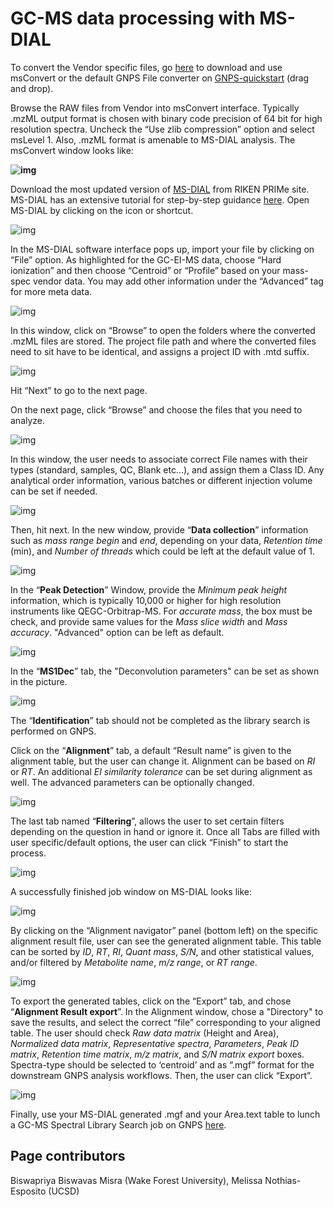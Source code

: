 # GC-MS data processing with MS-DIAL

To convert the Vendor specific files, go [here](http://proteowizard.sourceforge.net/download.html) to download and use msConvert or the default GNPS File converter on [GNPS-quickstart](https://gnps-quickstart.ucsd.edu/conversion) (drag and drop).  

Browse the RAW files from Vendor into msConvert interface. Typically .mzML output format is chosen with binary code precision of 64 bit for high resolution spectra. Uncheck the “Use zlib compression” option and select msLevel 1. Also, .mzML format is amenable to MS-DIAL analysis. The msConvert window looks like:  

**![img](img/GC-MS_documentation/Fig_20.png)**

Download the most updated version of [MS-DIAL](https://www.ncbi.nlm.nih.gov/pmc/articles/PMC4449330/) from RIKEN PRIMe site. MS-DIAL has an extensive tutorial  for step-by-step guidance [here](https://mtbinfo-team.github.io/mtbinfo.github.io/MS-DIAL/tutorial.html). Open MS-DIAL by clicking on the icon or shortcut.  

![img](img/GC-MS_documentation/Fig_22.png)

In the MS-DIAL software interface pops up, import your file by clicking on “File” option. As highlighted for the GC-EI-MS data, choose “Hard ionization” and then choose “Centroid” or “Profile” based on your mass-spec vendor data. You may add other information under the “Advanced” tag for more meta data.  

![img](img/GC-MS_documentation/Fig_24.png)

In this window, click on “Browse” to open the folders where the converted .mzML files are stored. The project file path and where the converted files need to sit have to be identical, and assigns a project ID with .mtd suffix.

![img](img/GC-MS_documentation/Fig_25.png)

Hit “Next” to go to the next page.

On the next page, click “Browse” and choose the files that you need to analyze.

![img](img/GC-MS_documentation/Fig_28.png)

In this window, the user needs to associate correct File names with their types (standard, samples, QC, Blank etc...), and assign them a Class ID. Any analytical order information, various batches or different injection volume can be set if needed.  

![img](img/GC-MS_documentation/Fig_29.png)

Then, hit next. In the new window, provide “**Data collection**” information such as *mass range begin* and *end*, depending on your data, *Retention time* (min), and *Number of threads* which could be left at the default value of 1.

![img](img/GC-MS_documentation/Fig_30.png)

In the “**Peak Detection**” Window, provide the *Minimum peak height* information, which is typically 10,000 or higher for high resolution instruments like QEGC-Orbitrap-MS. For *accurate mass*, the box must be check, and provide same values for the *Mass slice width* and *Mass accuracy*. "Advanced" option can be left as default.

![img](img/GC-MS_documentation/Fig_31.png)

In the “**MS1Dec**” tab, the "Deconvolution parameters" can be set as shown in the picture. 

![img](img/GC-MS_documentation/Fig_32.png)

The “**Identification**” tab should not be completed as the library search is performed on GNPS. 

Click on the “**Alignment**” tab, a default “Result name” is given to the alignment table, but the user can change it. Alignment can be based on *RI* or *RT*. An additional *EI similarity tolerance* can be set during alignment as well. The advanced parameters can be optionally changed.

![img](img/GC-MS_documentation/Fig_38.png)

The last tab named “**Filtering**”, allows the user to set certain filters depending on the question in hand or ignore it. Once all Tabs are filled with user specific/default options, the user can click “Finish” to start the process. 

![img](img/GC-MS_documentation/Fig_39.png)

A successfully finished job window on MS-DIAL looks like:  

![img](img/GC-MS_documentation/Fig_41.png)

By clicking on the “Alignment navigator” panel (bottom left) on the specific alignment result file, user can see the generated alignment table. This table can be sorted by *ID*, *RT*, *RI*, *Quant mass*, *S/N*, and other statistical values, and/or filtered by *Metabolite name*, *m/z range*, or *RT range*. 

![img](img/GC-MS_documentation/Fig_42.png)

To export the generated tables, click on the “Export” tab, and chose “**Alignment Result export**”. In the Alignment window, chose a "Directory" to save the results, and select the correct “file” corresponding to your aligned table. The user should check *Raw data matrix* (Height and Area), *Normalized data matrix*, *Representative spectra*, *Parameters*, *Peak ID matrix*, *Retention time matrix*, *m/z matrix*, and *S/N matrix export* boxes. Spectra-type should be selected to ‘centroid’ and as “.mgf” format for the downstream GNPS analysis workflows. Then, the user can click “Export”. 

![img](img/GC-MS_documentation/Fig_48.png)

Finally, use your MS-DIAL generated .mgf and your Area.text table to lunch a GC-MS Spectral Library Search job on GNPS [here](https://gnps.ucsd.edu/ProteoSAFe/index.jsp?params=%7B%22workflow%22:%22MOLECULAR-LIBRARYSEARCH-GC%22%7D).

  

## Page contributors
Biswapriya Biswavas Misra (Wake Forest University), Melissa Nothias-Esposito (UCSD)
